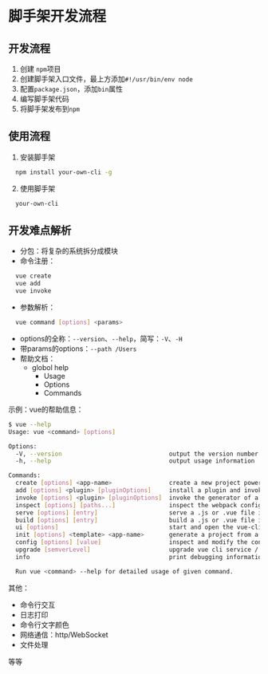 # 脚手架开发流程

## 开发流程
1. 创建 `npm`项目
2. 创建脚手架入口文件，最上方添加`#!/usr/bin/env node`
3. 配置`package.json`，添加`bin`属性
4. 编写脚手架代码
5. 将脚手架发布到`npm`

## 使用流程
1. 安装脚手架
```bash
  npm install your-own-cli -g
```
2. 使用脚手架
```bash
  your-own-cli
```

## 开发难点解析
- 分包：将复杂的系统拆分成模块
- 命令注册：
```bash
  vue create
  vue add
  vue invoke
```
- 参数解析：
```bash
  vue command [options] <params>
``` 
  - options的全称：`--version`、`--help`，简写：`-V`、`-H`
  - 带params的options：`--path /Users`
  - 帮助文档：
    - globol help
        - Usage
        - Options
        - Commands

示例：vue的帮助信息：
```bash
$ vue --help
Usage: vue <command> [options]

Options:
  -V, --version                              output the version number
  -h, --help                                 output usage information

Commands:
  create [options] <app-name>                create a new project powered by vue-cli-service
  add [options] <plugin> [pluginOptions]     install a plugin and invoke its generator in an already created project       
  invoke [options] <plugin> [pluginOptions]  invoke the generator of a plugin in an already created project
  inspect [options] [paths...]               inspect the webpack config in a project with vue-cli-service
  serve [options] [entry]                    serve a .js or .vue file in development mode with zero config
  build [options] [entry]                    build a .js or .vue file in production mode with zero config
  ui [options]                               start and open the vue-cli ui
  init [options] <template> <app-name>       generate a project from a remote template (legacy API, requires @vue/cli-init)
  config [options] [value]                   inspect and modify the config
  upgrade [semverLevel]                      upgrade vue cli service / plugins (default semverLevel: minor)
  info                                       print debugging information about your environment

  Run vue <command> --help for detailed usage of given command.
```

其他：
  - 命令行交互
  - 日志打印
  - 命令行文字颜色
  - 网络通信：http/WebSocket
  - 文件处理

等等